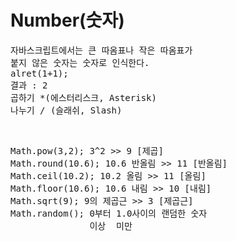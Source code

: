 <h1>Number(숫자)</h1>
<pre>
자바스크립트에서는 큰 따옴표나 작은 따옴표가
붙지 않은 숫자는 숫자로 인식한다.
alret(1+1);
결과 : 2
곱하기 *(에스터리스크, Asterisk)
나누기 / (슬래쉬, Slash)
</pre>
<br>
<pre>
Math.pow(3,2); 3^2 >> 9 [제곱]
Math.round(10.6); 10.6 반올림 >> 11 [반올림]
Math.ceil(10.2); 10.2 올림 >> 11 [올림]
Math.floor(10.6); 10.6 내림 >> 10 [내림]
Math.sqrt(9); 9의 제곱근 >> 3 [제곱근]
Math.random(); 0부터 1.0사이의 랜덤한 숫자
               이상  미만
</pre>
